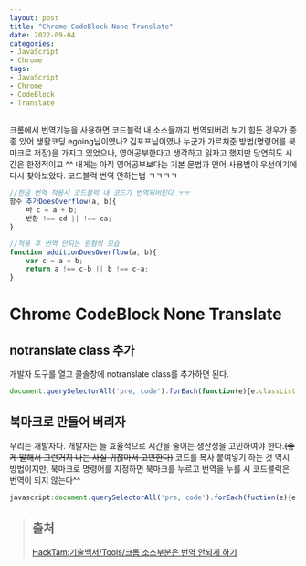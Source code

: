 ```yaml
---
layout: post
title: "Chrome CodeBlock None Translate"
date: 2022-09-04
categories:
- JavaScript
- Chrome
tags:
- JavaScript
- Chrome
- CodeBlock
- Translate
---
```

크롬에서 번역기능을 사용하면 코드블럭 내 소스들까지 번역되버려 보기 힘든 경우가 종종 있어 생활코딩 egoing님이였나? 김포프님이였나 누군가 가르쳐준 방법(명령어를 북마크로 저장)을 가지고 있었으나, 영어공부한다고 생각하고 읽자고 했지만 당연히도 시간은 한정적이고 ^^ 내게는 아직 영어공부보다는 기본 문법과 언어 사용법이 우선이기에 다시 찾아보았다. 코드블럭 번역 안하는법 ㅋㅋㅋㅋ
```javascript
//한글 번역 적용시 코드블럭 내 코드가 번역되버린다 ㅜㅜ
함수 추가DoesOverflow(a, b){
    바 c = a + b;
    반환 !== cd || !== ca;
}

//적용 후 번역 안되는 원형의 모습
function additionDoesOverflow(a, b){
    var c = a + b;
    return a !== c-b || b !== c-a;
}
```

# Chrome CodeBlock None Translate

## notranslate class 추가
개발자 도구를 열고 콜솔창에 notranslate class를 추가하면 된다.
```javascript
document.querySelectorAll('pre, code').forEach(function(e){e.classList.add('notranslate');})
```

## 북마크로 만들어 버리자
우리는 개발자다. 개발자는 늘 효율적으로 시간을 줄이는 생산성을 고민하여야 한다.~~(좋게 말해서 그런거지 나는 사실 귀찮아서 고민한다)~~ 코드를 복사 붙여넣기 하는 것 역시 방법이지만, 북마크로 명령어를 지정하면 북마크를 누르고 번역을 누를 시 코드블럭은 번역이 되지 않는다^^
```javascript
javascript:document.querySelectorAll('pre, code').forEach(fuction(e){e.classList.add('notranslate');});
```

> ## 출처
> [HackTam:기술백서/Tools/크롬 소스부분은 번역 안되게 하기](https://hacktam.kr/etclec/153)